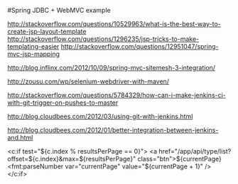 #Spring JDBC + WebMVC example

http://stackoverflow.com/questions/10529963/what-is-the-best-way-to-create-jsp-layout-template
http://stackoverflow.com/questions/1296235/jsp-tricks-to-make-templating-easier
http://stackoverflow.com/questions/12951047/spring-mvc-jsp-mapping

http://blog.inflinx.com/2012/10/09/spring-mvc-sitemesh-3-integration/

http://zousu.com/wp/selenium-webdriver-with-maven/

http://stackoverflow.com/questions/5784329/how-can-i-make-jenkins-ci-with-git-trigger-on-pushes-to-master

http://blog.cloudbees.com/2012/03/using-git-with-jenkins.html

http://blog.cloudbees.com/2012/01/better-integration-between-jenkins-and.html

<c:if test="${c.index % resultsPerPage == 0}">
	<a href="/app/api/type/list?offset=${c.index}&max=${resultsPerPage}" class="btn">${currentPage}</a>
	<fmt:parseNumber var="currentPage" value="${currentPage + 1}" />
</c:if>